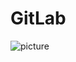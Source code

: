 # GitLab
![picture](https://drive.google.com/file/d/1obbPAvcpAJGsCJc-1E3OzGDqVq0c9VGI/view?usp=sharing)
